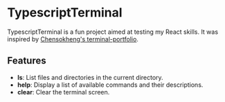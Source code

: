 # TypescriptTerminal

TypescriptTerminal is a fun project aimed at testing my React skills. It was inspired by [Chensokheng's terminal-portfolio](https://github.com/Chensokheng/terminal-portfolio).

## Features

- **ls**: List files and directories in the current directory.
- **help**: Display a list of available commands and their descriptions.
- **clear**: Clear the terminal screen.
